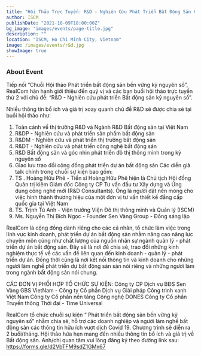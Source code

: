 ```yaml
---
title: "Hội Thảo Trực Tuyến: R&D - Nghiên Cứu Phát Triển Bất Động Sản Kỷ Nguyên Số"
author: ISCM
publishDate: "2021-10-09T18:00:00Z"
bg_image: "images/events/page-title.jpg"
description: ""
location: "ISCM, Ho Chi Minh City, Vietnam"
image: /images/events/r&d.jpg
showImage: true
---
```


### About Event
<!--StartFragment-->

Tiếp nối “Chuỗi Hội thảo Phát triển bất động sản bền vững kỷ nguyên số”, RealCom hân hạnh giới thiệu đến quý vị và các bạn buổi hội thảo trực tuyến thứ 2 với chủ đề: “R&D - Nghiên cứu phát triển Bất động sản kỷ nguyên số”.

Nhiều thông tin bổ ích và giá trị xoay quanh chủ đề R&D sẽ được chia sẻ tại buổi hội thảo như:
1. Toàn cảnh về thị trường R&D và Ngành R&D Bất động sản tại Việt Nam
2. R&DP - Nghiên cứu và phát triển sản phẩm bất động sản
3. R&DM - Nghiên cứu và phát triển thị trường bất động sản
4. R&DT - Nghiên cứu và phát triển công nghệ bất động sản
5. R&D Bất động sản và góc nhìn phát triển đô thị thông minh trong kỷ nguyên số
6. Giao lưu trao đổi cộng đồng phát triển dự án bất động sản
Các diễn giả talk chính trong chuỗi sự kiện bao gồm:
1. TS . Hoàng Hữu Phê - Tiến sĩ Hoàng Hữu Phê hiện là Chủ tịch Hội đồng Quản trị kiêm Giám đốc Công ty CP Tư vấn đầu tư Xây dựng và Ứng dụng công nghệ mới (R&D Consultants). Ông là người đặt nền móng cho việc hình thành thương hiệu của một đơn vị tư vấn thiết kế đẳng cấp quốc gia tại Việt Nam
2. TS. Trịnh Tú Anh - Viện trưởng Viện Đô thị thông minh và Quản lý (ISCM)
3. Ms. Nguyễn Thị Bích Ngọc - Founder Sen Vàng Group - Đồng sáng lập

RealCom là cộng đồng dành riêng cho các cá nhân, tổ chức làm việc trong lĩnh vực kinh doanh, phát triển dự án bất động sản nhằm nâng cao năng lực chuyên môn cũng như chất lượng của nguồn nhân sự ngành quản lý - phát triển dự án bất động sản. Đây sẽ là nơi để chia sẻ, trao đổi những kinh nghiệm thực tế về các vấn đề liên quan đến kinh doanh - quản lý - phát triển dự án. Đồng thời cũng là nơi kết nối thông tin và kinh doanh cho những người làm nghề phát triển dự bất động sản sản nói riêng và những người làm trong ngành bất động sản nói chung.

CÁC ĐƠN VỊ PHỐI HỢP TỔ CHỨC SỰ KIỆN:
Công ty CP Dịch vụ BĐS Sen Vàng
GBS VietNam - Công ty Cổ phần Dịch vụ Giải pháp Công trình xanh Việt Nam
Công ty Cổ phần nền tảng Công nghệ DONES
Công ty Cổ phần Truyền thông Thời đại - Time Universal

RealCom tổ chức chuỗi sự kiện “ Phát triển bất động sản bền vững kỷ nguyên số” nhằm chia sẻ, hỗ trợ các doanh nghiệp và người làm nghề bất động sản các thông tin hữu ích vượt dịch Covid 19. Chương trình sẽ diễn ra 2 buổi/tháng.
Hội thảo hứa hẹn mang đến nhiều thông tin bổ ích và giá trị về Bất động sản. Anh/chị quan tâm vui lòng đăng ký theo đường link sau: https://forms.gle/d2VbTFM9sdZ1GMx67

<!--EndFragment-->

